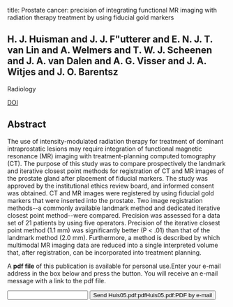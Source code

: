 title: Prostate cancer: precision of integrating functional MR imaging with radiation therapy treatment by using fiducial gold markers

## H. J. Huisman and J. J. F"utterer and E. N. J. T. van Lin and A. Welmers and T. W. J. Scheenen and J. A. van Dalen and A. G. Visser and J. A. Witjes and J. O. Barentsz
Radiology

<a href="https://doi.org/10.1148/radiol.2361040560">DOI</a>

## Abstract
The use of intensity-modulated radiation therapy for treatment of dominant intraprostatic lesions may require integration of functional magnetic resonance (MR) imaging with treatment-planning computed tomography (CT). The purpose of this study was to compare prospectively the landmark and iterative closest point methods for registration of CT and MR images of the prostate gland after placement of fiducial markers. The study was approved by the institutional ethics review board, and informed consent was obtained. CT and MR images were registered by using fiducial gold markers that were inserted into the prostate. Two image registration methods--a commonly available landmark method and dedicated iterative closest point method--were compared. Precision was assessed for a data set of 21 patients by using five operators. Precision of the iterative closest point method (1.1 mm) was significantly better (P < .01) than that of the landmark method (2.0 mm). Furthermore, a method is described by which multimodal MR imaging data are reduced into a single interpreted volume that, after registration, can be incorporated into treatment planning.

A <b>pdf file</b> of this publication is available for personal use.Enter your e-mail address in the box below and press the button. You will receive an e-mail message with a link to the pdf file.
<form action="sender.php">  <input type="text" name="email">  <input type="submit" value="Send Huis05.pdf:pdfHuis05.pdf:PDF by e-mail"></form>